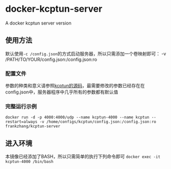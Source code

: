 # docker-kcptun-server
A docker kcptun server version

## 使用方法
默认使用`-c /config.json`的方式启动服务器，所以只需添加一个卷映射即可：
    -v /PATH/TO/YOUR/config.json:/config.json:ro

### 配置文件
参数的种类和意义请参照[kcptun的源码](https://github.com/xtaci/kcptun/blob/master/server/config.go)，最需要修改的参数已经存在在config.json中，服务器程序中几乎所有的参数都有默认值

### 完整运行示例	
`docker run -d -p 4000:4000/udp --name kcptun-4000 --name kcptun --restart=always -v /home/configs/kcptun/config.json:/config.json:ro frankzhang/kcptun-server`

## 进入环境
本镜像已经添加了BASH，所以只需简单的执行下列命令即可
`docker exec -it kcptun-4000 /bin/bash`